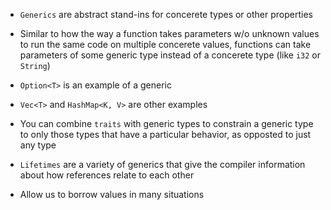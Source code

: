 - `Generics` are abstract stand-ins for concerete types or other properties

- Similar to how the way a function takes parameters w/o unknown values to run the same code on multiple concerete values, functions can take parameters of some generic type instead of a concerete type (like `i32` or `String`)
- `Option<T>` is an example of a generic
- `Vec<T>` and `HashMap<K, V>` are other examples

- You can combine `traits` with generic types to constrain a generic type to only those types that have a particular behavior, as opposted to just any type

- `Lifetimes` are a variety of generics that give the compiler information about how references relate to each other
- Allow us to borrow values in many situations